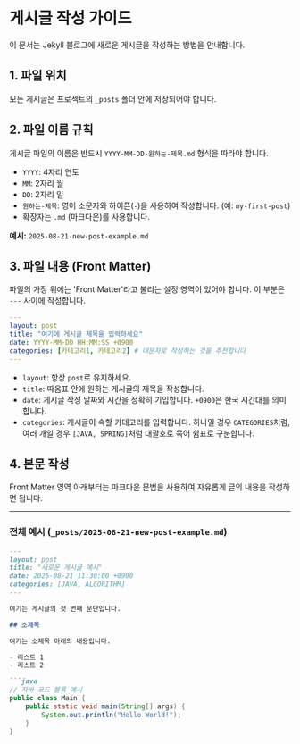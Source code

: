 # 게시글 작성 가이드

이 문서는 Jekyll 블로그에 새로운 게시글을 작성하는 방법을 안내합니다.

## 1. 파일 위치

모든 게시글은 프로젝트의 `_posts` 폴더 안에 저장되어야 합니다.

## 2. 파일 이름 규칙

게시글 파일의 이름은 반드시 `YYYY-MM-DD-원하는-제목.md` 형식을 따라야 합니다.

- `YYYY`: 4자리 연도
- `MM`: 2자리 월
- `DD`: 2자리 일
- `원하는-제목`: 영어 소문자와 하이픈(`-`)을 사용하여 작성합니다. (예: `my-first-post`)
- 확장자는 `.md` (마크다운)를 사용합니다.

**예시:** `2025-08-21-new-post-example.md`

## 3. 파일 내용 (Front Matter)

파일의 가장 위에는 'Front Matter'라고 불리는 설정 영역이 있어야 합니다. 이 부분은 `---` 사이에 작성합니다.

```yaml
---
layout: post
title: "여기에 게시글 제목을 입력하세요"
date: YYYY-MM-DD HH:MM:SS +0900
categories: [카테고리1, 카테고리2] # 대문자로 작성하는 것을 추천합니다
---
```

- `layout`: 항상 `post`로 유지하세요.
- `title`: 따옴표 안에 원하는 게시글의 제목을 작성합니다.
- `date`: 게시글 작성 날짜와 시간을 정확히 기입합니다. `+0900`은 한국 시간대를 의미합니다.
- `categories`: 게시글이 속할 카테고리를 입력합니다. 하나일 경우 `CATEGORIES`처럼, 여러 개일 경우 `[JAVA, SPRING]`처럼 대괄호로 묶어 쉼표로 구분합니다.

## 4. 본문 작성

Front Matter 영역 아래부터는 마크다운 문법을 사용하여 자유롭게 글의 내용을 작성하면 됩니다.

---

### 전체 예시 (`_posts/2025-08-21-new-post-example.md`)

```markdown
---
layout: post
title: "새로운 게시글 예시"
date: 2025-08-21 11:30:00 +0900
categories: [JAVA, ALGORITHM]
---

여기는 게시글의 첫 번째 문단입니다.

## 소제목

여기는 소제목 아래의 내용입니다.

- 리스트 1
- 리스트 2

```java
// 자바 코드 블록 예시
public class Main {
    public static void main(String[] args) {
        System.out.println("Hello World!");
    }
}
```
```
